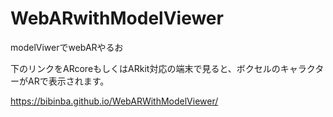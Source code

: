 # WebARwithModelViewer
modelViwerでwebARやるお

下のリンクをARcoreもしくはARkit対応の端末で見ると、ボクセルのキャラクターがARで表示されます。

https://bibinba.github.io/WebARWithModelViewer/
